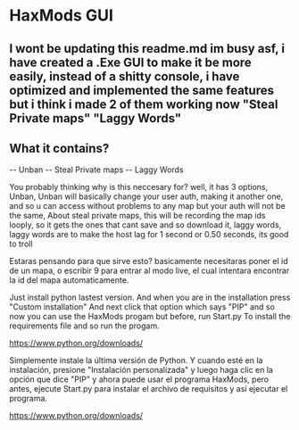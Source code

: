 # HaxMods GUI

## I wont be updating this readme.md im busy asf, i have created a .Exe GUI to make it be more easily, instead of a shitty console, i have optimized and implemented the same features but i think i made 2 of them working now "Steal Private maps" "Laggy Words"

## What it contains?

-- Unban
-- Steal Private maps
-- Laggy Words

You probably thinking why is this neccesary for?
well, it has 3 options, Unban, Unban will basically change your user auth, making it another one, and so u can access without problems to any map but your auth will not be the same, About steal private maps, this will be recording the map ids looply, so it gets the ones that cant save and so download it, laggy words, laggy words are to make the host lag for 1 second or 0.50 seconds, its good to troll

Estaras pensando para que sirve esto?
basicamente necesitaras poner el id de un mapa, o escribir 9 para entrar al modo live, el cual intentara encontrar la id del mapa automaticamente.

Just install python lastest version. And when you are in the installation press "Custom installation" And next click that option which says "PIP" and so now you can use the HaxMods progam but before, run Start.py To install the requirements file and so run the progam.

https://www.python.org/downloads/

Simplemente instale la última versión de Python. Y cuando esté en la instalación, presione "Instalación personalizada" y luego haga clic en la opción que dice "PIP" y ahora puede usar el programa HaxMods, pero antes, ejecute Start.py para instalar el archivo de requisitos y así ejecutar el programa.

https://www.python.org/downloads/
